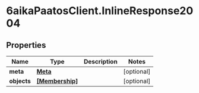 # 6aikaPaatosClient.InlineResponse2004

## Properties
Name | Type | Description | Notes
------------ | ------------- | ------------- | -------------
**meta** | [**Meta**](Meta.md) |  | [optional] 
**objects** | [**[Membership]**](Membership.md) |  | [optional] 


